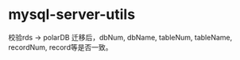 # mysql-server-utils
校验rds -> polarDB 迁移后，dbNum, dbName, tableNum, tableName, recordNum, record等是否一致。
